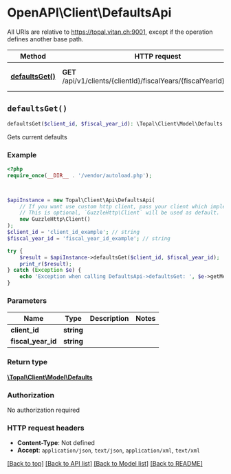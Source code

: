 # OpenAPI\Client\DefaultsApi

All URIs are relative to https://topal.vitan.ch:9001, except if the operation defines another base path.

| Method | HTTP request | Description |
| ------------- | ------------- | ------------- |
| [**defaultsGet()**](DefaultsApi.md#defaultsGet) | **GET** /api/v1/clients/{clientId}/fiscalYears/{fiscalYearId}/defaults | Gets current defaults |


## `defaultsGet()`

```php
defaultsGet($client_id, $fiscal_year_id): \Topal\Client\Model\Defaults
```

Gets current defaults

### Example

```php
<?php
require_once(__DIR__ . '/vendor/autoload.php');



$apiInstance = new Topal\Client\Api\DefaultsApi(
    // If you want use custom http client, pass your client which implements `GuzzleHttp\ClientInterface`.
    // This is optional, `GuzzleHttp\Client` will be used as default.
    new GuzzleHttp\Client()
);
$client_id = 'client_id_example'; // string
$fiscal_year_id = 'fiscal_year_id_example'; // string

try {
    $result = $apiInstance->defaultsGet($client_id, $fiscal_year_id);
    print_r($result);
} catch (Exception $e) {
    echo 'Exception when calling DefaultsApi->defaultsGet: ', $e->getMessage(), PHP_EOL;
}
```

### Parameters

| Name | Type | Description  | Notes |
| ------------- | ------------- | ------------- | ------------- |
| **client_id** | **string**|  | |
| **fiscal_year_id** | **string**|  | |

### Return type

[**\Topal\Client\Model\Defaults**](../Model/Defaults.md)

### Authorization

No authorization required

### HTTP request headers

- **Content-Type**: Not defined
- **Accept**: `application/json`, `text/json`, `application/xml`, `text/xml`

[[Back to top]](#) [[Back to API list]](../../README.md#endpoints)
[[Back to Model list]](../../README.md#models)
[[Back to README]](../../README.md)

